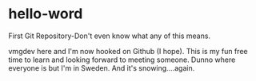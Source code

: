 # hello-word
First Git Repository-Don't even know what any of this means.

vmgdev here and I'm now hooked on Github (I hope). This is my fun free time to learn and looking forward to meeting someone. Dunno where everyone is but I'm in Sweden. And it's snowing....again.

